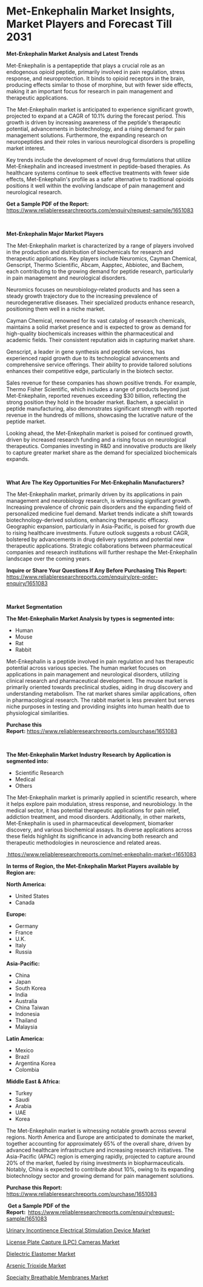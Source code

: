<p><h1>Met-Enkephalin Market Insights, Market Players and Forecast Till 2031</h1></p><p><strong>Met-Enkephalin Market Analysis and Latest Trends</strong></p>
<p><p>Met-Enkephalin is a pentapeptide that plays a crucial role as an endogenous opioid peptide, primarily involved in pain regulation, stress response, and neuroprotection. It binds to opioid receptors in the brain, producing effects similar to those of morphine, but with fewer side effects, making it an important focus for research in pain management and therapeutic applications.</p><p>The Met-Enkephalin market is anticipated to experience significant growth, projected to expand at a CAGR of 10.1% during the forecast period. This growth is driven by increasing awareness of the peptide's therapeutic potential, advancements in biotechnology, and a rising demand for pain management solutions. Furthermore, the expanding research on neuropeptides and their roles in various neurological disorders is propelling market interest. </p><p>Key trends include the development of novel drug formulations that utilize Met-Enkephalin and increased investment in peptide-based therapies. As healthcare systems continue to seek effective treatments with fewer side effects, Met-Enkephalin's profile as a safer alternative to traditional opioids positions it well within the evolving landscape of pain management and neurological research.</p></p>
<p><strong>Get a Sample PDF of the Report:&nbsp;</strong> <a href="https://www.reliableresearchreports.com/enquiry/request-sample/1651083?utm_campaign=1479&utm_medium=2&utm_source=Github&utm_content=ia&utm_term=12102024&utm_id=met-enkephalin">https://www.reliableresearchreports.com/enquiry/request-sample/1651083</a></p>
<p>&nbsp;</p>
<p><strong>Met-Enkephalin Major Market Players</strong></p>
<p><p>The Met-Enkephalin market is characterized by a range of players involved in the production and distribution of biochemicals for research and therapeutic applications. Key players include Neuromics, Cayman Chemical, Genscript, Thermo Scientific, Abcam, Aapptec, Abbiotec, and Bachem, each contributing to the growing demand for peptide research, particularly in pain management and neurological disorders.</p><p>Neuromics focuses on neurobiology-related products and has seen a steady growth trajectory due to the increasing prevalence of neurodegenerative diseases. Their specialized products enhance research, positioning them well in a niche market.</p><p>Cayman Chemical, renowned for its vast catalog of research chemicals, maintains a solid market presence and is expected to grow as demand for high-quality biochemicals increases within the pharmaceutical and academic fields. Their consistent reputation aids in capturing market share.</p><p>Genscript, a leader in gene synthesis and peptide services, has experienced rapid growth due to its technological advancements and comprehensive service offerings. Their ability to provide tailored solutions enhances their competitive edge, particularly in the biotech sector.</p><p>Sales revenue for these companies has shown positive trends. For example, Thermo Fisher Scientific, which includes a range of products beyond just Met-Enkephalin, reported revenues exceeding $30 billion, reflecting the strong position they hold in the broader market. Bachem, a specialist in peptide manufacturing, also demonstrates significant strength with reported revenue in the hundreds of millions, showcasing the lucrative nature of the peptide market.</p><p>Looking ahead, the Met-Enkephalin market is poised for continued growth, driven by increased research funding and a rising focus on neurological therapeutics. Companies investing in R&D and innovative products are likely to capture greater market share as the demand for specialized biochemicals expands.</p></p>
<p>&nbsp;</p>
<p><strong>What Are The Key Opportunities For Met-Enkephalin Manufacturers?</strong></p>
<p><p>The Met-Enkephalin market, primarily driven by its applications in pain management and neurobiology research, is witnessing significant growth. Increasing prevalence of chronic pain disorders and the expanding field of personalized medicine fuel demand. Market trends indicate a shift towards biotechnology-derived solutions, enhancing therapeutic efficacy. Geographic expansion, particularly in Asia-Pacific, is poised for growth due to rising healthcare investments. Future outlook suggests a robust CAGR, bolstered by advancements in drug delivery systems and potential new therapeutic applications. Strategic collaborations between pharmaceutical companies and research institutions will further reshape the Met-Enkephalin landscape over the coming years.</p></p>
<p><strong>Inquire or Share Your Questions If Any Before Purchasing This Report:</strong> <a href="https://www.reliableresearchreports.com/enquiry/pre-order-enquiry/1651083?utm_campaign=1479&utm_medium=2&utm_source=Github&utm_content=ia&utm_term=12102024&utm_id=met-enkephalin">https://www.reliableresearchreports.com/enquiry/pre-order-enquiry/1651083</a></p>
<p>&nbsp;</p>
<p><strong>Market Segmentation</strong></p>
<p><strong>The Met-Enkephalin Market Analysis by types is segmented into:</strong></p>
<p><ul><li>Human</li><li>Mouse</li><li>Rat</li><li>Rabbit</li></ul></p>
<p><p>Met-Enkephalin is a peptide involved in pain regulation and has therapeutic potential across various species. The human market focuses on applications in pain management and neurological disorders, utilizing clinical research and pharmaceutical development. The mouse market is primarily oriented towards preclinical studies, aiding in drug discovery and understanding metabolism. The rat market shares similar applications, often in pharmacological research. The rabbit market is less prevalent but serves niche purposes in testing and providing insights into human health due to physiological similarities.</p></p>
<p><strong>Purchase this Report:&nbsp;</strong><a href="https://www.reliableresearchreports.com/purchase/1651083?utm_campaign=1479&utm_medium=2&utm_source=Github&utm_content=ia&utm_term=12102024&utm_id=met-enkephalin">https://www.reliableresearchreports.com/purchase/1651083</a></p>
<p>&nbsp;</p>
<p><strong>The Met-Enkephalin Market Industry Research by Application is segmented into:</strong></p>
<p><ul><li>Scientific Research</li><li>Medical</li><li>Others</li></ul></p>
<p><p>The Met-Enkephalin market is primarily applied in scientific research, where it helps explore pain modulation, stress response, and neurobiology. In the medical sector, it has potential therapeutic applications for pain relief, addiction treatment, and mood disorders. Additionally, in other markets, Met-Enkephalin is used in pharmaceutical development, biomarker discovery, and various biochemical assays. Its diverse applications across these fields highlight its significance in advancing both research and therapeutic methodologies in neuroscience and related areas.</p></p>
<p><a href="https://www.reliableresearchreports.com/met-enkephalin-market-r1651083?utm_campaign=1479&utm_medium=2&utm_source=Github&utm_content=ia&utm_term=12102024&utm_id=met-enkephalin">&nbsp;https://www.reliableresearchreports.com/met-enkephalin-market-r1651083</a></p>
<p><strong>In terms of Region, the Met-Enkephalin Market Players available by Region are:</strong></p>
<p>
    <p> <strong> North America: </strong>
        <ul>
            <li>United States</li>
            <li>Canada</li>
        </ul>
        </p> 
    <p> <strong> Europe: </strong>
        <ul>
            <li>Germany</li>
            <li>France</li>
            <li>U.K.</li>
            <li>Italy</li>
            <li>Russia</li>
        </ul>
        </p> 
    <p> <strong> Asia-Pacific: </strong>
        <ul>
            <li>China</li>
            <li>Japan</li>
            <li>South Korea</li>
            <li>India</li>
            <li>Australia</li>
            <li>China Taiwan</li>
            <li>Indonesia</li>
            <li>Thailand</li>
            <li>Malaysia</li>
        </ul>
        </p> 
    <p> <strong> Latin America: </strong>
        <ul>
            <li>Mexico</li>
            <li>Brazil</li>
            <li>Argentina Korea</li>
            <li>Colombia</li>
        </ul>
        </p> 
    <p> <strong> Middle East & Africa: </strong>
        <ul>
            <li>Turkey</li>
            <li>Saudi</li>
            <li>Arabia</li>
            <li>UAE</li>
            <li>Korea</li>
        </ul>
    </p>
    </p>
<p><p>The Met-Enkephalin market is witnessing notable growth across several regions. North America and Europe are anticipated to dominate the market, together accounting for approximately 65% of the overall share, driven by advanced healthcare infrastructure and increasing research initiatives. The Asia-Pacific (APAC) region is emerging rapidly, projected to capture around 20% of the market, fueled by rising investments in biopharmaceuticals. Notably, China is expected to contribute about 10%, owing to its expanding biotechnology sector and growing demand for pain management solutions.</p></p>
<p><strong>Purchase this Report: </strong><a href="https://www.reliableresearchreports.com/purchase/1651083?utm_campaign=1479&utm_medium=2&utm_source=Github&utm_content=ia&utm_term=12102024&utm_id=met-enkephalin">https://www.reliableresearchreports.com/purchase/1651083</a></p>
<p>&nbsp;<strong>Get a Sample PDF of the Report:&nbsp;&nbsp;</strong><a href="https://www.reliableresearchreports.com/enquiry/request-sample/1651083?utm_campaign=1479&utm_medium=2&utm_source=Github&utm_content=ia&utm_term=12102024&utm_id=met-enkephalin">https://www.reliableresearchreports.com/enquiry/request-sample/1651083</a></p>
<p><strong></strong></p>
<p><p><a href="https://www.linkedin.com/pulse/deep-dive-urinary-incontinence-electrical-stimulation-tfvpe?utm_campaign=1479&utm_medium=2&utm_source=Github&utm_content=ia&utm_term=12102024&utm_id=met-enkephalin">Urinary Incontinence Electrical Stimulation Device Market</a></p><p><a href="https://www.linkedin.com/pulse/license-plate-capture-lpc-cameras-revenue-growth-report-2024-b3gie?utm_campaign=1479&utm_medium=2&utm_source=Github&utm_content=ia&utm_term=12102024&utm_id=met-enkephalin">License Plate Capture (LPC) Cameras Market</a></p><p><a href="https://github.com/SidorelaGurakuqi596/Market-Research-Report-List-1/blob/main/dielectric-elastomer-market.md?utm_campaign=1479&utm_medium=2&utm_source=Github&utm_content=ia&utm_term=12102024&utm_id=met-enkephalin">Dielectric Elastomer Market</a></p><p><a href="https://github.com/laurettae0ac/Market-Research-Report-List-1/blob/main/arsenic-trioxide-market.md?utm_campaign=1479&utm_medium=2&utm_source=Github&utm_content=ia&utm_term=12102024&utm_id=met-enkephalin">Arsenic Trioxide Market</a></p><p><a href="https://www.linkedin.com/pulse/analyzing-global-specialty-breathable-membranes-market-growth-go6bc?utm_campaign=1479&utm_medium=2&utm_source=Github&utm_content=ia&utm_term=12102024&utm_id=met-enkephalin">Specialty Breathable Membranes Market</a></p></p>